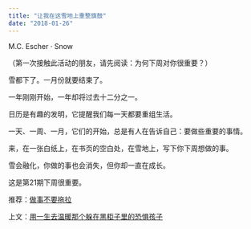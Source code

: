 ```yaml
---
title: "让我在这雪地上重整旗鼓"
date: "2018-01-26"
---
```


M.C. Escher · Snow

（第一次接触此活动的朋友，请先阅读：为何下周对你很重要？）

雪都下了。一月份就要结束了。

一年刚刚开始，一年却将过去十二分之一。

日历是有趣的发明，它提醒我们每一天都要重组生活。

一天、一周、一月，它们的开始，总是有人在告诉自己：要做些重要的事情。

来，在一张白纸上，在书页的空白处，在雪地上，写下你下周想做的事。

雪会融化，你做的事也会消失，但你却一直在成长。

这是第21期下周很重要。

推荐：[做事不要拖拉](http://mp.weixin.qq.com/s?__biz=MjM5NDU0Mjk2MQ==&mid=2651625216&idx=1&sn=c4d75af023ffadb062ee3d182d5184ad&chksm=bd7e131e8a099a089d19ef8d02a238f1d07e1f51a90ca444d815683eeb80533f566c1dd851d8&scene=21#wechat_redirect)

上文：[用一生去温暖那个躲在黑柜子里的恐惧孩子](http://mp.weixin.qq.com/s?__biz=MjM5NDU0Mjk2MQ==&mid=2651625329&idx=1&sn=a4414791445a4dfc2e063d457996896c&chksm=bd7e136f8a099a79eb11557d2d9fda63ab34d42bc9fd402de21d6bf08afd1de5b7bc6b383ddf&scene=21#wechat_redirect)
